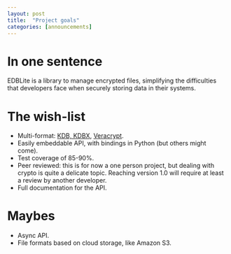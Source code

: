 ```yaml
---
layout: post
title:  "Project goals"
categories: [announcements]
---
```

# In one sentence
EDBLite is a library to manage encrypted files, simplifying the difficulties that developers face when securely
storing data in their systems.

# The wish-list
- Multi-format: [KDB, KDBX](https://gist.github.com/lgg/e6ccc6e212d18dd2ecd8a8c116fb1e45),
[Veracrypt](https://www.veracrypt.fr/en/Technical%20Details.html).
- Easily embeddable API, with bindings in Python (but others might come).
- Test coverage of 85-90%.
- Peer reviewed: this is for now a one person project, but dealing with crypto is quite a delicate topic. 
Reaching version 1.0 will require at least a review by another developer.
- Full documentation for the API.

# Maybes
- Async API.
- File formats based on cloud storage, like Amazon S3.
